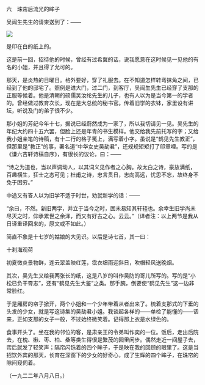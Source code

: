 六　珠帘后流光的眸子

  

吴闿生先生的请柬送到了：——

![](%20/Users/kevin_lu/Downloads/obsidian_epub_books/《鲁迅全集》（全20册）1938年民国权威版/images/00029.jpeg)  

是印在白的纸上的。

这是前一回，招待他的时候，曾经有过希冀的话，说我愿意在这时候见一见他的有名的小姐，并且得了允可的。

那天，是炎热的日曜日。格外要好，穿了礼服去。在不知道怎样转弯抹角之间，已经到了他的邸宅了。照例是进大门，过二门，到客厅，吴闿生先生已经穿了支那的正服等候着。他是清朝的硕儒吴汝纶先生的儿子，也有人以为是当今第一的学者的。曾经做过教育次长，现在是大总统的秘书官。传着旧学的衣钵，家里设有讲坛，听说及门的弟子很不少。

那小姐的芳纪今年十七，据说已经蔚然成为一家了，所以我切请见一见。吴先生的年纪大约四十五六罢，但脸上还是年青的书生模样。他交给我先前托写的字；又给我小姐亲笔的诗稿，有十二行的格子笺上，满写着小字。虽说是“鹤见先生教正”，但那里是“教正”的事，署名道“中华女史吴劼君”，还规规矩矩打了印章哩。写的是《谦六吉轩诗稿自序》，有很长的议论，曰：——

  

“诗之为道也，当以声调动人，以其词义见作者之心胸。故太白之诗，豪放满纸，百趣横生，狂士之态可见；杜甫之诗，忠言贯日，志向高远，忧思不忘，故终身不免于困穷。”

  

中途又有答人以为旧学不适于时世，劝就新学的话：——

  

“余曰，不然。新旧两学，并立于当今之时，固未易知其轩轾也。余幸生旧学尚未尽灭之时，仰承累世之余泽，而又有好古之心。云云。”（译者注：以上两节是我从日译重译回来的，原文或不如此。）

  

简直不象是十七岁的姑娘的大见识。以后是诗七首，其一曰：

  

十刹海观荷

  

初夏微炎景物鲜，连云翠盖映红莲，霑衣细雨迎斜日，吹帽轻风送晚烟。

  

其次，吴先生又给我两张长的纸，这是八岁的叫作吴防的哥儿所写的。写的是“小松已负干霄志”，还有“鹤见先生大鉴”之类。那手腕，倒要使“鹤见先生”这一边非常脸红。

于是厢房的帘子掀开，两个小姐和一个少年带着从者出来了。梳着支那式的下垂的头发的少女，就是写这诗集的吴劼君小姐。我谈起各样的——单检了能懂的——话来，正如支那的女子一般，不过始终微笑着。记得那上衣是水绿色的。

食事开头了。坐在我的邻位的客，是肃亲王的令弟叫作奕的一位。饭后，走出后院去，在槐、楸、枣、柏、桑等类生得很是繁茂的园里闲步。偶然走近一间屋子去，帘后就发了轻笑声；隔帘闪铄着的四个眸子，于是映在我的回顾的眼里了。这是当招饮外宾的那天，长育在深窗下的少女的好奇心，成了生辉的四个眸子，在珠帘的隙间窥伺着。

  

（一九二二年八月八日。）